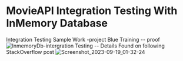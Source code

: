 # MovieAPI Integration Testing With InMemory Database
Integration Testing Sample Work -project Blue Training
-- proof
![InmemoryDb-intergration Testing](https://github.com/dhanushka365/MovieAPI/assets/66137046/55db2d09-88be-4dda-8732-3516fc131f14)
-- Details Found on following StackOverflow post
![Screenshot_2023-09-19_01-32-24](https://github.com/dhanushka365/MovieAPI/assets/66137046/412a699e-241d-45ff-89d4-bc6d5aeff6df)

